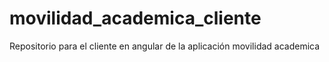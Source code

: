 # movilidad_academica_cliente
Repositorio para el cliente en angular de la aplicación movilidad academica
